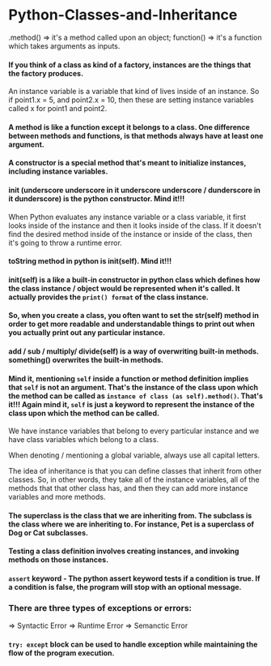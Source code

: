 # Python-Classes-and-Inheritance
.method() => it's a method called upon an object; function() => it's a function which takes arguments as inputs.

#### If you think of a class as kind of a factory, instances are the things that the factory produces.

An instance variable is a variable that kind of lives inside of an instance. So if point1.x = 5, and point2.x = 10, then these are setting instance variables called x for point1 and point2.

#### A method is like a function except it belongs to a class. One difference between methods and functions, is that methods always have at least one argument.

#### A constructor is a special method that's meant to initialize instances, including instance variables.

#### __init__ (underscore underscore in it underscore underscore / dunderscore in it dunderscore) is the python constructor. Mind it!!!

When Python evaluates any instance variable or a class variable, it first looks inside of the instance and then it looks inside of the class. If it doesn't find the desired method inside of the instance or inside of the class, then it's going to throw a runtime error.

#### toString method in python is __init__(self). Mind it!!!

#### __init__(self) is a like a built-in constructor in python class which defines how the class instance / object would be represented when it's called. It actually provides the `print() format` of the class instance.

#### So, when you create a class, you often want to set the __str__(self) method in order to get more readable and understandable things to print out when you actually print out any particular instance. 

#### __add / sub / multiply/ divide__(self) is a way of overwriting built-in methods. __something__() overwrites the built-in methods.

#### Mind it, mentioning `self` inside a function or method definition implies that `self` is not an argument. That's the instance of the class upon which the method can be called as `instance of class (as self).method()`. That's it!!! Again mind it, `self` is just a keyword to represent the instance of the class upon which the method can be called.

We have instance variables that belong to every particular instance and we have class variables which belong to a class.

When denoting / mentioning a global variable, always use all capital letters.

The idea of inheritance is that you can define classes that inherit from other classes. So, in other words, they take all of the instance variables, all of the methods that that other class has, and then they can add more instance variables and more methods.

#### The superclass is the class that we are inheriting from. The subclass is the class where we are inheriting to. For instance, Pet is a superclass of Dog or Cat subclasses.

#### Testing a class definition involves creating instances, and invoking methods on those instances.

#### `assert` keyword - The python assert keyword tests if a condition is true. If a condition is false, the program will stop with an optional message.

### There are three types of exceptions or errors:
=> Syntactic Error
=> Runtime Error
=> Semanctic Error

#### `try: except` block can be used to handle exception while maintaining the flow of the program execution.

















































